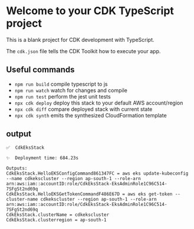 # Welcome to your CDK TypeScript project

This is a blank project for CDK development with TypeScript.

The `cdk.json` file tells the CDK Toolkit how to execute your app.

## Useful commands

* `npm run build`   compile typescript to js
* `npm run watch`   watch for changes and compile
* `npm run test`    perform the jest unit tests
* `npx cdk deploy`  deploy this stack to your default AWS account/region
* `npx cdk diff`    compare deployed stack with current state
* `npx cdk synth`   emits the synthesized CloudFormation template

## output
```
✅  CdkEksStack

✨  Deployment time: 684.23s

Outputs:
CdkEksStack.HelloEKSConfigCommand861347FC = aws eks update-kubeconfig --name cdkekscluster --region ap-south-1 --role-arn arn:aws:iam::accountID:role/CdkEksStack-EksAdminRole1C96C514-7SFgSt2nd69q
CdkEksStack.HelloEKSGetTokenCommandF486E67D = aws eks get-token --cluster-name cdkekscluster --region ap-south-1 --role-arn arn:aws:iam::accountID:role/CdkEksStack-EksAdminRole1C96C514-7SFgSt2nd69q
CdkEksStack.clusterName = cdkekscluster
CdkEksStack.clusterregion = ap-south-1
```
